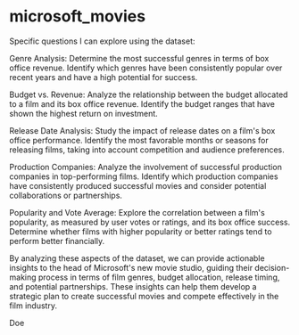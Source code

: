 # microsoft_movies 
Specific questions I can explore using the dataset:

Genre Analysis: Determine the most successful genres in terms of box office revenue. Identify which genres have been consistently popular over recent years and have a high potential for success.

Budget vs. Revenue: Analyze the relationship between the budget allocated to a film and its box office revenue. Identify the budget ranges that have shown the highest return on investment.

Release Date Analysis: Study the impact of release dates on a film's box office performance. Identify the most favorable months or seasons for releasing films, taking into account competition and audience preferences.

Production Companies: Analyze the involvement of successful production companies in top-performing films. Identify which production companies have consistently produced successful movies and consider potential collaborations or partnerships.

Popularity and Vote Average: Explore the correlation between a film's popularity, as measured by user votes or ratings, and its box office success. Determine whether films with higher popularity or better ratings tend to perform better financially.

By analyzing these aspects of the dataset, we can provide actionable insights to the head of Microsoft's new movie studio, guiding their decision-making process in terms of film genres, budget allocation, release timing, and potential partnerships. These insights can help them develop a strategic plan to create successful movies and compete effectively in the film industry.

Doe
